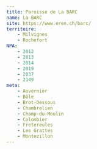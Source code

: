 ```yaml
---
title: Paroisse de La BARC
name: La BARC
site: https://www.eren.ch/barc/
territoire:
    - Milvignes
    - Rochefort
NPA:
    - 2012
    - 2013
    - 2014
    - 2019
    - 2037
    - 2149
meta:
    - Auvernier
    - Bôle
    - Brot-Dessous
    - Chambrelien
    - Champ-du-Moulin
    - Colombier
    - Fretereules
    - Les Grattes
    - Montezillon
---
```

